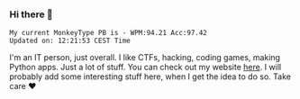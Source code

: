 ### Hi there 👋
<!-- PB START -->
```
My current MonkeyType PB is - WPM:94.21 Acc:97.42
Updated on: 12:21:53 CEST Time
```
<!-- PB END -->
I'm an IT person, just overall. I like CTFs, hacking, coding games, making Python apps. Just a lot of stuff.
You can check out my website [here](https://skill3472.github.io/).
I will probably add some interesting stuff here, when I get the idea to do so. Take care ❤️
